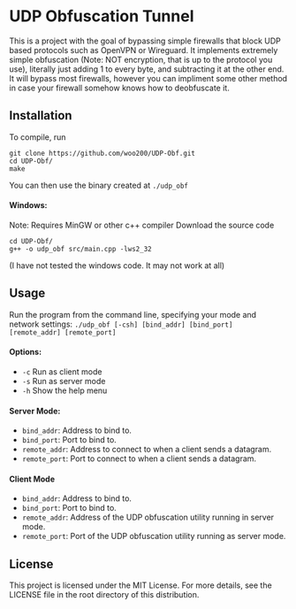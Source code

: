 # UDP Obfuscation Tunnel

This is a project with the goal of bypassing simple firewalls that block UDP based protocols such as OpenVPN or Wireguard. It implements extremely simple obfuscation (Note: NOT encryption, that is up to the protocol you use), literally just adding 1 to every byte, and subtracting it at the other end. It will bypass most firewalls, however you can impliment some other method in case your firewall somehow knows how to deobfuscate it.

## Installation
To compile, run
```
git clone https://github.com/woo200/UDP-Obf.git
cd UDP-Obf/
make
```
You can then use the binary created at `./udp_obf`

#### Windows: 
Note: Requires MinGW or other c++ compiler
Download the source code
```
cd UDP-Obf/
g++ -o udp_obf src/main.cpp -lws2_32
```
(I have not tested the windows code. It may not work at all)

## Usage
Run the program from the command line, specifying your mode and network settings:
`./udp_obf [-csh] [bind_addr] [bind_port] [remote_addr] [remote_port]`
#### Options:
 - `-c` Run as client mode
 - `-s` Run as server mode
 - `-h` Show the help menu

#### Server Mode:
 - `bind_addr`: Address to bind to.
 - `bind_port`: Port to bind to.
 - `remote_addr`: Address to connect to when a client sends a datagram.
 - `remote_port`: Port to connect to when a client sends a datagram.

#### Client Mode
 - `bind_addr`: Address to bind to.
 - `bind_port`: Port to bind to.
 - `remote_addr`: Address of the UDP obfuscation utility running in server mode.
 - `remote_port`: Port of the UDP obfuscation utility running as server mode.

## License
This project is licensed under the MIT License. For more details, see the LICENSE file in the root directory of this distribution.
